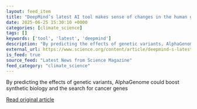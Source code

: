```yaml
---
layout: feed_item
title: "DeepMind’s latest AI tool makes sense of changes in the human genome"
date: 2025-06-25 15:30:10 +0000
categories: [climate_science]
tags: []
keywords: ['tool', 'latest', 'deepmind']
description: "By predicting the effects of genetic variants, AlphaGenome could boost synthetic biology and the search for cancer genes"
external_url: https://www.science.org/content/article/deepmind-s-latest-ai-tool-makes-sense-changes-human-genome
is_feed: true
source_feed: "Latest News from Science Magazine"
feed_category: "climate_science"
---
```


By predicting the effects of genetic variants, AlphaGenome could boost synthetic biology and the search for cancer genes

[Read original article](https://www.science.org/content/article/deepmind-s-latest-ai-tool-makes-sense-changes-human-genome)

